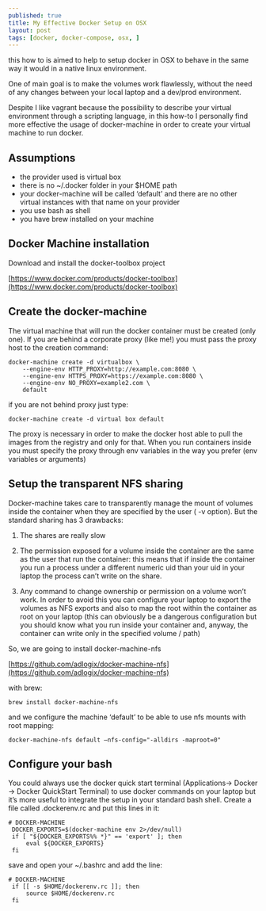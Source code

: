 ```yaml
---
published: true
title: My Effective Docker Setup on OSX
layout: post
tags: [docker, docker-compose, osx, ]
---
```

this how to is aimed to help to setup docker in OSX to behave in the same way it would in a native linux environment. 

One of main goal is to make the volumes work flawlessly, without the need of any changes between your local laptop and a dev/prod environment.

Despite I like vagrant because the possibility to describe your virtual environment through a scripting language, in this how-to I personally find more effective the usage of docker-machine in order to create your virtual machine to run docker.

## Assumptions
- the provider used is virtual box
- there  is no ~/.docker folder in your $HOME path
- your docker-machine will be called ‘default’ and there are no other virtual instances with that name on your provider
- you use bash as shell
- you have brew installed on your machine

## Docker Machine installation
Download and install the docker-toolbox project 

[https://www.docker.com/products/docker-toolbox](https://www.docker.com/products/docker-toolbox)

## Create the docker-machine 
The virtual machine that will run the docker container must be created (only one). If you are behind a corporate proxy (like me!) you must pass the proxy host to the creation command:

~~~
docker-machine create -d virtualbox \
    --engine-env HTTP_PROXY=http://example.com:8080 \
    --engine-env HTTPS_PROXY=https://example.com:8080 \
    --engine-env NO_PROXY=example2.com \
    default
~~~

if you are not behind proxy just type:

~~~
docker-machine create -d virtual box default
~~~

The proxy is necessary in order to make the docker host able to pull the images from the registry and only for that. When you run containers inside you must specify the proxy through env variables in the way you prefer (env variables or arguments)

## Setup the transparent NFS sharing

Docker-machine takes care to transparently manage the mount of volumes inside the container when they are specified by the user ( -v option). But the standard sharing has 3 drawbacks:

1. The shares are really slow

2. The permission exposed for a volume inside the container are the same as the user that run the container: this means that if inside the container you run a process under a different numeric uid than your uid in your laptop the process can’t write on the share. 

3. Any command to change ownership or permission on a volume won’t work. 
In order to avoid this you can configure your laptop to export the volumes as NFS exports and also to map the root within the container as root on your laptop (this can obviously be a dangerous configuration but you should know what you run inside your container and, anyway, the container can write only in the specified volume / path)

So, we are going to install docker-machine-nfs

[https://github.com/adlogix/docker-machine-nfs](https://github.com/adlogix/docker-machine-nfs)

with brew:

~~~
brew install docker-machine-nfs
~~~

and we configure the machine ‘default’ to be able to use nfs mounts with root mapping: 

~~~
docker-machine-nfs default —nfs-config="-alldirs -maproot=0"
~~~
 
## Configure your bash
You could always use the docker quick start terminal (Applications-> Docker -> Docker QuickStart Terminal) to use docker commands on your laptop but it’s more useful to integrate the setup in your standard bash shell. Create a file called .dockerenv.rc  and put this lines in it:

~~~
# DOCKER-MACHINE
 DOCKER_EXPORTS=$(docker-machine env 2>/dev/null)
 if [ "${DOCKER_EXPORTS%% *}" == 'export' ]; then
     eval ${DOCKER_EXPORTS}
 fi
~~~

save and open your ~/.bashrc and add the line:
~~~
# DOCKER-MACHINE
 if [[ -s $HOME/dockerenv.rc ]]; then 
     source $HOME/dockerenv.rc
 fi
~~~